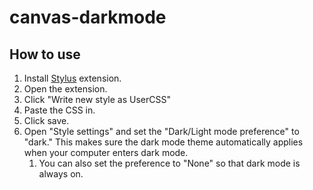 # canvas-darkmode

## How to use

1. Install [Stylus](https://addons.mozilla.org/en-US/firefox/addon/styl-us/) extension.
2. Open the extension.
3. Click "Write new style as UserCSS"
4. Paste the CSS in.
5. Click save.
6. Open "Style settings" and set the "Dark/Light mode preference" to "dark." This makes sure the dark mode theme automatically applies when your computer enters dark mode.
   1. You can also set the preference to "None" so that dark mode is always on.
